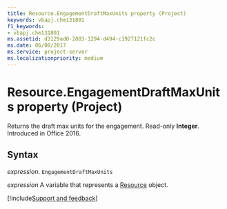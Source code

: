 ```yaml
---
title: Resource.EngagementDraftMaxUnits property (Project)
keywords: vbapj.chm131801
f1_keywords:
- vbapj.chm131801
ms.assetid: d3129ad0-2883-1294-d494-c1927121fc2c
ms.date: 06/08/2017
ms.service: project-server
ms.localizationpriority: medium
---
```



# Resource.EngagementDraftMaxUnits property (Project)

Returns the draft max units for the engagement. Read-only **Integer**. Introduced in Office 2016.


## Syntax

_expression_. `EngagementDraftMaxUnits`

_expression_ A variable that represents a [Resource](./Project.Resource.md) object.

[!include[Support and feedback](~/includes/feedback-boilerplate.md)]
